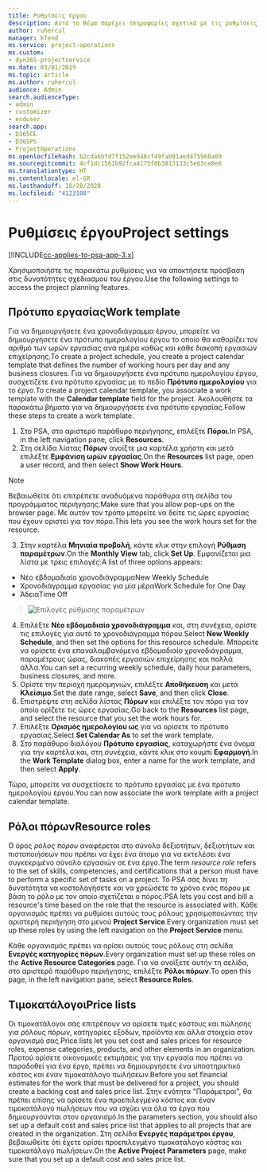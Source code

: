 ```yaml
---
title: Ρυθμίσεις έργου
description: Αυτό το θέμα παρέχει πληροφορίες σχετικά με τις ρυθμίσεις διαχείρισης έργου.
author: ruhercul
manager: kfend
ms.service: project-operations
ms.custom:
- dyn365-projectservice
ms.date: 03/01/2019
ms.topic: article
ms.author: ruhercul
audience: Admin
search.audienceType:
- admin
- customizer
- enduser
search.app:
- D365CE
- D365PS
- ProjectOperations
ms.openlocfilehash: b2cda6bfd7f152ee948cf49fab91aed475968a09
ms.sourcegitcommit: 4cf1dc1561b92fca4175f0b3813133c5e63ce8e6
ms.translationtype: HT
ms.contentlocale: el-GR
ms.lasthandoff: 10/28/2020
ms.locfileid: "4123108"
---
```

# <a name="project-settings"></a><span data-ttu-id="43a04-103">Ρυθμίσεις έργου</span><span class="sxs-lookup"><span data-stu-id="43a04-103">Project settings</span></span>

[!INCLUDE[cc-applies-to-psa-app-3.x](../includes/cc-applies-to-psa-app-3x.md)]

<span data-ttu-id="43a04-104">Χρησιμοποιήστε τις παρακάτω ρυθμίσεις για να αποκτήσετε πρόσβαση στις δυνατότητες σχεδιασμού του έργου.</span><span class="sxs-lookup"><span data-stu-id="43a04-104">Use the following settings to access the project planning features.</span></span>

## <a name="work-template"></a><span data-ttu-id="43a04-105">Πρότυπο εργασίας</span><span class="sxs-lookup"><span data-stu-id="43a04-105">Work template</span></span>

<span data-ttu-id="43a04-106">Για να δημιουργήσετε ένα χρονοδιάγραμμα έργου, μπορείτε να δημιουργήσετε ένα πρότυπο ημερολογίου έργου το οποίο θα καθορίζει τον αριθμό των ωρών εργασίας ανά ημέρα καθώς και κάθε διακοπή εργασιών επιχείρησης.</span><span class="sxs-lookup"><span data-stu-id="43a04-106">To create a project schedule, you create a project calendar template that defines the number of working hours per day and any business closures.</span></span> <span data-ttu-id="43a04-107">Για να δημιουργήσετε ένα πρότυπο ημερολογίου έργου, συσχετίζετε ένα πρότυπο εργασίας με το πεδίο **Πρότυπο ημερολογίου** για το έργο.</span><span class="sxs-lookup"><span data-stu-id="43a04-107">To create a project calendar template, you associate a work template with the **Calendar template** field for the project.</span></span> <span data-ttu-id="43a04-108">Ακολουθήστε τα παρακάτω βήματα για να δημιουργήσετε ένα πρότυπο εργασίας.</span><span class="sxs-lookup"><span data-stu-id="43a04-108">Follow these steps to create a work template.</span></span>

1. <span data-ttu-id="43a04-109">Στο PSA, στο αριστερό παράθυρο περιήγησης, επιλέξτε **Πόροι**.</span><span class="sxs-lookup"><span data-stu-id="43a04-109">In PSA, in the left navigation pane, click **Resources**.</span></span> 
2. <span data-ttu-id="43a04-110">Στη σελίδα λίστας **Πόρων** ανοίξτε μια καρτέλα χρήστη και μετά επιλέξτε **Εμφάνιση ωρών εργασίας**.</span><span class="sxs-lookup"><span data-stu-id="43a04-110">On the **Resources** list page, open a user record, and then select **Show Work Hours**.</span></span>

  > [!NOTE]
  > <span data-ttu-id="43a04-111">Βεβαιωθείτε ότι επιτρέπετε αναδυόμενα παράθυρα στη σελίδα του προγράμματος περιήγησης.</span><span class="sxs-lookup"><span data-stu-id="43a04-111">Make sure that you allow pop-ups on the browser page.</span></span> <span data-ttu-id="43a04-112">Με αυτόν τον τρόπο μπορείτε να δείτε τις ώρες εργασίας που έχουν οριστεί για τον πόρο.</span><span class="sxs-lookup"><span data-stu-id="43a04-112">This lets you see the work hours set for the resource.</span></span>
  
3. <span data-ttu-id="43a04-113">Στην καρτέλα **Μηνιαία προβολή**, κάντε κλικ στην επιλογή **Ρύθμιση παραμέτρων**.</span><span class="sxs-lookup"><span data-stu-id="43a04-113">On the **Monthly View** tab, click **Set Up**.</span></span> <span data-ttu-id="43a04-114">Εμφανίζεται μια λίστα με τρεις επιλογές:</span><span class="sxs-lookup"><span data-stu-id="43a04-114">A list of three options appears:</span></span> 

  - <span data-ttu-id="43a04-115">Νέο εβδομαδιαίο χρονοδιάγραμμα</span><span class="sxs-lookup"><span data-stu-id="43a04-115">New Weekly Schedule</span></span>
  - <span data-ttu-id="43a04-116">Χρονοδιάγραμμα εργασίας για μία μέρα</span><span class="sxs-lookup"><span data-stu-id="43a04-116">Work Schedule for One Day</span></span>
  - <span data-ttu-id="43a04-117">Άδεια</span><span class="sxs-lookup"><span data-stu-id="43a04-117">Time Off</span></span>

> ![Επιλογές ρύθμισης παραμέτρων](media/project-13.png)

4. <span data-ttu-id="43a04-119">Επιλέξτε **Νέο εβδομαδιαίο χρονοδιάγραμμα** και, στη συνέχεια, ορίστε τις επιλογές για αυτό το χρονοδιάγραμμα πόρου.</span><span class="sxs-lookup"><span data-stu-id="43a04-119">Select **New Weekly Schedule**, and then set the options for this resource schedule.</span></span> <span data-ttu-id="43a04-120">Μπορείτε να ορίσετε ένα επαναλαμβανόμενο εβδομαδιαίο χρονοδιάγραμμα, παραμέτρους ώρας, διακοπές εργασιών επιχείρησης και πολλά άλλα.</span><span class="sxs-lookup"><span data-stu-id="43a04-120">You can set a recurring weekly schedule, daily hour parameters, business closures, and more.</span></span>
5. <span data-ttu-id="43a04-121">Ορίστε την περιοχή ημερομηνιών, επιλέξτε **Αποθήκευση** και μετά **Κλείσιμο**.</span><span class="sxs-lookup"><span data-stu-id="43a04-121">Set the date range, select **Save**, and then click **Close**.</span></span> 
6. <span data-ttu-id="43a04-122">Επιστρέψτε στη σελίδα λίστας **Πόρων** και επιλέξτε τον πόρο για τον οποίο ορίζετε τις ώρες εργασίας.</span><span class="sxs-lookup"><span data-stu-id="43a04-122">Go back to the **Resources** list page, and select the resource that you set the work hours for.</span></span> 
7. <span data-ttu-id="43a04-123">Επιλέξτε **Ορισμός ημερολογίου ως** για να ορίσετε το πρότυπο εργασίας.</span><span class="sxs-lookup"><span data-stu-id="43a04-123">Select **Set Calendar As** to set the work template.</span></span> 
8. <span data-ttu-id="43a04-124">Στο παράθυρο διαλόγου **Πρότυπο εργασίας**, καταχωρήστε ένα όνομα για την καρτέλα και, στη συνέχεια, κάντε κλικ στο κουμπί **Εφαρμογή**.</span><span class="sxs-lookup"><span data-stu-id="43a04-124">In the **Work Template** dialog box, enter a name for the work template, and then select **Apply**.</span></span> 

<span data-ttu-id="43a04-125">Τώρα, μπορείτε να συσχετίσετε το πρότυπο εργασίας με ένα πρότυπο ημερολογίου έργου.</span><span class="sxs-lookup"><span data-stu-id="43a04-125">You can now associate the work template with a project calendar template.</span></span>

## <a name="resource-roles"></a><span data-ttu-id="43a04-126">Ρόλοι πόρων</span><span class="sxs-lookup"><span data-stu-id="43a04-126">Resource roles</span></span>

<span data-ttu-id="43a04-127">Ο όρος *ρόλος πόρου* αναφέρεται στο σύνολο δεξιοτήτων, δεξιοτήτων και πιστοποιήσεων που πρέπει να έχει ένα άτομο για να εκτελέσει ένα συγκεκριμένο σύνολο εργασιών σε ένα έργο.</span><span class="sxs-lookup"><span data-stu-id="43a04-127">The term *resource role* refers to the set of skills, competencies, and certifications that a person must have to perform a specific set of tasks on a project.</span></span> <span data-ttu-id="43a04-128">Το PSA σάς δίνει τη δυνατότητα να κοστολογήσετε και να χρεώσετε το χρόνο ενός πόρου με βάση το ρόλο με τον οποίο σχετίζεται ο πόρος.</span><span class="sxs-lookup"><span data-stu-id="43a04-128">PSA lets you cost and bill a resource's time based on the role that the resource is associated with.</span></span> <span data-ttu-id="43a04-129">Κάθε οργανισμός πρέπει να ρυθμίσει αυτούς τους ρόλους χρησιμοποιώντας την αριστερή περιήγηση στο μενού **Project Service**.</span><span class="sxs-lookup"><span data-stu-id="43a04-129">Every organization must set up these roles by using the left navigation on the **Project Service** menu.</span></span>

<span data-ttu-id="43a04-130">Κάθε οργανισμός πρέπει να ορίσει αυτούς τους ρόλους στη σελίδα **Ενεργές κατηγορίες πόρων**.</span><span class="sxs-lookup"><span data-stu-id="43a04-130">Every organization must set up these roles on the **Active Resource Categories** page.</span></span> <span data-ttu-id="43a04-131">Για να ανοίξετε αυτήν τη σελίδα, στο αριστερό παράθυρο περιήγησης, επιλέξτε **Ρόλοι πόρων**.</span><span class="sxs-lookup"><span data-stu-id="43a04-131">To open this page, in the left navigation pane, select **Resource Roles**.</span></span>

## <a name="price-lists"></a><span data-ttu-id="43a04-132">Τιμοκατάλογοι</span><span class="sxs-lookup"><span data-stu-id="43a04-132">Price lists</span></span>

<span data-ttu-id="43a04-133">Οι τιμοκατάλογοι σάς επιτρέπουν να ορίσετε τιμές κόστους και πώλησης για ρόλους πόρων, κατηγορίες εξόδων, προϊόντα και άλλα στοιχεία στον οργανισμό σας.</span><span class="sxs-lookup"><span data-stu-id="43a04-133">Price lists let you set cost and sales prices for resource roles, expense categories, products, and other elements in an organization.</span></span> <span data-ttu-id="43a04-134">Προτού ορίσετε οικονομικές εκτιμήσεις για την εργασία που πρέπει να παραδοθεί για ένα έργο, πρέπει να δημιουργήσετε ένα υποστηρικτικό κόστος και έναν τιμοκατάλογο πωλήσεων.</span><span class="sxs-lookup"><span data-stu-id="43a04-134">Before you set financial estimates for the work that must be delivered for a project, you should create a backing cost and sales price list.</span></span> <span data-ttu-id="43a04-135">Στην ενότητα "Παράμετροι", θα πρέπει επίσης να ορίσετε ένα προεπιλεγμένο κόστος και έναν τιμοκατάλογο πωλήσεων που να ισχύει για όλα τα έργα που δημιουργούνται στον οργανισμό.</span><span class="sxs-lookup"><span data-stu-id="43a04-135">In the parameters section, you should also set up a default cost and sales price list that applies to all projects that are created in the organization.</span></span> <span data-ttu-id="43a04-136">Στη σελίδα **Ενεργές παράμετροι έργου**, βεβαιωθείτε ότι έχετε ορίσει προεπιλεγμένο τιμοκατάλογο κόστος και τιμοκατάλογο πωλήσεων.</span><span class="sxs-lookup"><span data-stu-id="43a04-136">On the **Active Project Parameters** page, make sure that you set up a default cost and sales price list.</span></span>
